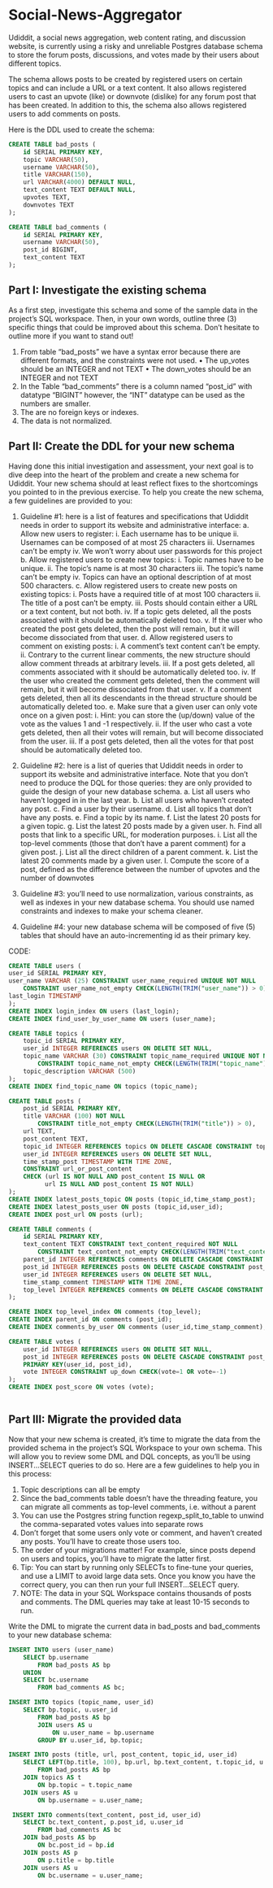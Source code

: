# Social-News-Aggregator

Udiddit, a social news aggregation, web content rating, and discussion website, is currently using a risky and unreliable Postgres database schema to store the forum posts, discussions, and votes made by their users about different topics.

The schema allows posts to be created by registered users on certain topics and can include a URL or a text content. It also allows registered users to cast an upvote (like) or downvote (dislike) for any forum post that has been created. In addition to this, the schema also allows registered users to add comments on posts.

Here is the DDL used to create the schema:

```sql
CREATE TABLE bad_posts (
	id SERIAL PRIMARY KEY,
	topic VARCHAR(50),
	username VARCHAR(50),
	title VARCHAR(150),
	url VARCHAR(4000) DEFAULT NULL,
	text_content TEXT DEFAULT NULL,
	upvotes TEXT,
	downvotes TEXT
);

CREATE TABLE bad_comments (
	id SERIAL PRIMARY KEY,
	username VARCHAR(50),
	post_id BIGINT,
	text_content TEXT
);

```
## Part I: Investigate the existing schema

As a first step, investigate this schema and some of the sample data in the project’s SQL workspace. Then, in your own words, outline three (3) specific things that could be improved about this schema. Don’t hesitate to outline more if you want to stand out!

1.	From table “bad_posts” we have a syntax error because there are different formats, and the constraints were not used.
•	The up_votes should be an INTEGER and not TEXT
•	The down_votes should be an INTEGER and not TEXT
2.	In the Table “bad_comments” there is a column named “post_id” with datatype “BIGINT” however, the “INT” datatype can be used as the numbers are smaller.
3.	The are no foreign keys or indexes.
4.	The data is not normalized.

## Part II: Create the DDL for your new schema

Having done this initial investigation and assessment, your next goal is to dive deep into the heart of the problem and create a new schema for Udiddit. Your new schema should at least reflect fixes to the shortcomings you pointed to in the previous exercise. To help you create the new schema, a few guidelines are provided to you:

1.	Guideline #1: here is a list of features and specifications that Udiddit needs in order to support its website and administrative interface:
a.	Allow new users to register:
i.	Each username has to be unique
ii.	Usernames can be composed of at most 25 characters
iii.	Usernames can’t be empty
iv.	We won’t worry about user passwords for this project
b.	Allow registered users to create new topics:
i.	Topic names have to be unique.
ii.	The topic’s name is at most 30 characters
iii.	The topic’s name can’t be empty
iv.	Topics can have an optional description of at most 500 characters.
c.	Allow registered users to create new posts on existing topics:
i.	Posts have a required title of at most 100 characters
ii.	The title of a post can’t be empty.
iii.	Posts should contain either a URL or a text content, but not both.
iv.	If a topic gets deleted, all the posts associated with it should be automatically deleted too.
v.	If the user who created the post gets deleted, then the post will remain, but it will become dissociated from that user.
d.	Allow registered users to comment on existing posts:
i.	A comment’s text content can’t be empty.
ii.	Contrary to the current linear comments, the new structure should allow comment threads at arbitrary levels.
iii.	If a post gets deleted, all comments associated with it should be automatically deleted too.
iv.	If the user who created the comment gets deleted, then the comment will remain, but it will become dissociated from that user.
v.	If a comment gets deleted, then all its descendants in the thread structure should be automatically deleted too.
e.	Make sure that a given user can only vote once on a given post:
i.	Hint: you can store the (up/down) value of the vote as the values 1 and -1 respectively.
ii.	If the user who cast a vote gets deleted, then all their votes will remain, but will become dissociated from the user.
iii.	If a post gets deleted, then all the votes for that post should be automatically deleted too.

2.	Guideline #2: here is a list of queries that Udiddit needs in order to support its website and administrative interface. Note that you don’t need to produce the DQL for those queries: they are only provided to guide the design of your new database schema.
a.	List all users who haven’t logged in in the last year.
b.	List all users who haven’t created any post.
c.	Find a user by their username.
d.	List all topics that don’t have any posts.
e.	Find a topic by its name.
f.	List the latest 20 posts for a given topic.
g.	List the latest 20 posts made by a given user.
h.	Find all posts that link to a specific URL, for moderation purposes. 
i.	List all the top-level comments (those that don’t have a parent comment) for a given post.
j.	List all the direct children of a parent comment.
k.	List the latest 20 comments made by a given user.
l.	Compute the score of a post, defined as the difference between the number of upvotes and the number of downvotes

3.	Guideline #3: you’ll need to use normalization, various constraints, as well as indexes in your new database schema. You should use named constraints and indexes to make your schema cleaner.

4.	Guideline #4: your new database schema will be composed of five (5) tables that should have an auto-incrementing id as their primary key.

CODE:

```sql
CREATE TABLE users (
user_id SERIAL PRIMARY KEY,
user_name VARCHAR (25) CONSTRAINT user_name_required UNIQUE NOT NULL
    CONSTRAINT user_name_not_empty CHECK(LENGTH(TRIM("user_name")) > 0),
last_login TIMESTAMP
);
CREATE INDEX login_index ON users (last_login);
CREATE INDEX find_user_by_user_name ON users (user_name);

CREATE TABLE topics (
    topic_id SERIAL PRIMARY KEY,
    user_id INTEGER REFERENCES users ON DELETE SET NULL,
    topic_name VARCHAR (30) CONSTRAINT topic_name_required UNIQUE NOT NULL
        CONSTRAINT topic_name_not_empty CHECK(LENGTH(TRIM("topic_name")) > 0),
    topic_description VARCHAR (500)
);
CREATE INDEX find_topic_name ON topics (topic_name);

CREATE TABLE posts (
    post_id SERIAL PRIMARY KEY,
    title VARCHAR (100) NOT NULL
        CONSTRAINT title_not_empty CHECK(LENGTH(TRIM("title")) > 0),
    url TEXT,
    post_content TEXT,
    topic_id INTEGER REFERENCES topics ON DELETE CASCADE CONSTRAINT topic_required NOT NULL,
    user_id INTEGER REFERENCES users ON DELETE SET NULL,
    time_stamp_post TIMESTAMP WITH TIME ZONE,
    CONSTRAINT url_or_post_content 
    CHECK (url IS NOT NULL AND post_content IS NULL OR
          url IS NULL AND post_content IS NOT NULL)
);
CREATE INDEX latest_posts_topic ON posts (topic_id,time_stamp_post);
CREATE INDEX latest_posts_user ON posts (topic_id,user_id);
CREATE INDEX post_url ON posts (url);

CREATE TABLE comments (
    id SERIAL PRIMARY KEY,
    text_content TEXT CONSTRAINT text_content_required NOT NULL
        CONSTRAINT text_content_not_empty CHECK(LENGTH(TRIM("text_content")) > 0),
    parent_id INTEGER REFERENCES comments ON DELETE CASCADE CONSTRAINT parent_required NOT NULL,
    post_id INTEGER REFERENCES posts ON DELETE CASCADE CONSTRAINT post_required NOT NULL,
    user_id INTEGER REFERENCES users ON DELETE SET NULL, 
    time_stamp_comment TIMESTAMP WITH TIME ZONE,
    top_level INTEGER REFERENCES comments ON DELETE CASCADE CONSTRAINT top_level_required NOT NULL  
);

CREATE INDEX top_level_index ON comments (top_level);
CREATE INDEX parent_id ON comments (post_id);
CREATE INDEX comments_by_user ON comments (user_id,time_stamp_comment);

CREATE TABLE votes (
    user_id INTEGER REFERENCES users ON DELETE SET NULL,
    post_id INTEGER REFERENCES posts ON DELETE CASCADE CONSTRAINT post_required NOT NULL,
    PRIMARY KEY(user_id, post_id),
    vote INTEGER CONSTRAINT up_down CHECK(vote=1 OR vote=-1)  
);
CREATE INDEX post_score ON votes (vote);



```

## Part III: Migrate the provided data

Now that your new schema is created, it’s time to migrate the data from the provided schema in the project’s SQL Workspace to your own schema. This will allow you to review some DML and DQL concepts, as you’ll be using INSERT...SELECT queries to do so. Here are a few guidelines to help you in this process:

1.	Topic descriptions can all be empty
2.	Since the bad_comments table doesn’t have the threading feature, you can migrate all comments as top-level comments, i.e. without a parent
3.	You can use the Postgres string function regexp_split_to_table to unwind the comma-separated votes values into separate rows
4.	Don’t forget that some users only vote or comment, and haven’t created any posts. You’ll have to create those users too.
5.	The order of your migrations matter! For example, since posts depend on users and topics, you’ll have to migrate the latter first.
6.	Tip: You can start by running only SELECTs to fine-tune your queries, and use a LIMIT to avoid large data sets. Once you know you have the correct query, you can then run your full INSERT...SELECT query.
7.	NOTE: The data in your SQL Workspace contains thousands of posts and comments. The DML queries may take at least 10-15 seconds to run.

Write the DML to migrate the current data in bad_posts and bad_comments to your new database schema:

```sql
INSERT INTO users (user_name) 
    SELECT bp.username
        FROM bad_posts AS bp
    UNION
    SELECT bc.username
        FROM bad_comments AS bc;

INSERT INTO topics (topic_name, user_id)
    SELECT bp.topic, u.user_id
        FROM bad_posts AS bp
        JOIN users AS u
            ON u.user_name = bp.username
        GROUP BY u.user_id, bp.topic;       

INSERT INTO posts (title, url, post_content, topic_id, user_id)
    SELECT LEFT(bp.title, 100), bp.url, bp.text_content, t.topic_id, u.user_id
        FROM bad_posts AS bp
    JOIN topics AS t
        ON bp.topic = t.topic_name
    JOIN users AS u
        ON bp.username = u.user_name;  

 INSERT INTO comments(text_content, post_id, user_id)
    SELECT bc.text_content, p.post_id, u.user_id
        FROM bad_comments AS bc
    JOIN bad_posts AS bp 
        ON bc.post_id = bp.id
    JOIN posts AS p 
        ON p.title = bp.title
    JOIN users AS u 
        ON bc.username = u.user_name;

```
